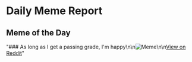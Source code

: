 # Daily Meme Report

## Meme of the Day
"### As long as I get a passing grade, I'm happy\n\n![Meme](https://i.redd.it/isoj4doc890f1.gif)\n\n[View on Reddit](https://redd.it/1kkgqwv)"

